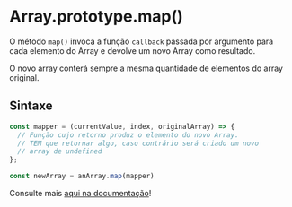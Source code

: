 # Array.prototype.map()

O método `map()` invoca a função `callback` passada por argumento para cada elemento do Array e devolve um novo Array como resultado.

O novo array conterá sempre a mesma quantidade de elementos do array original.

## Sintaxe

```javascript
const mapper = (currentValue, index, originalArray) => {
  // Função cujo retorno produz o elemento do novo Array.
  // TEM que retornar algo, caso contrário será criado um novo
  // array de undefined
};

const newArray = anArray.map(mapper)
```

Consulte mais [aqui na documentação][docs]!

[docs]: https://developer.mozilla.org/pt-BR/docs/Web/JavaScript/Reference/Global_Objects/Array/map
